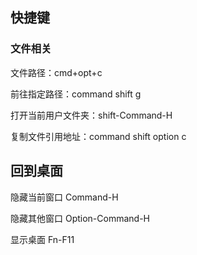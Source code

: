 



## 快捷键

### 文件相关

文件路径：cmd+opt+c

前往指定路径：command shift g

打开当前用户文件夹：shift-Command-H

复制文件引用地址：command shift option c



## 回到桌面

隐藏当前窗口 Command-H

隐藏其他窗口 Option-Command-H

显示桌面 Fn-F11

